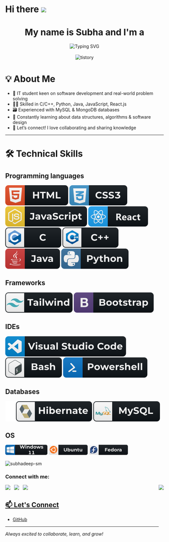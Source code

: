 <h1 align="left">Hi there <img src="https://media.giphy.com/media/hvRJCLFzcasrR4ia7z/giphy.gif" width="28"></h1>

<div align="center">
  
# My name is Subha and I'm a 

</div>
<p align="center">
  <img src="https://readme-typing-svg.herokuapp.com?font=League+Spartan&weight=500&size=28&pause=1000&background=FFFFFF00&center=true&vCenter=true&width=435&lines=Aspiring+Software+Engineer+🚀;Tech+Tinkerer+🔍;Problem+Solver+⚙️;Competitive+Coder+💡" alt="Typing SVG">
</p>

<div align="center">
<img src="https://media.giphy.com/media/Mh9zHLBy4YLirzU25L/giphy.gif" alt="tistory" style="vertical-align:top; margin:4px;" height="300">
</div>


# 💡 About Me

- 🚀 IT student keen on software development and real-world problem solving
- 👨‍💻 Skilled in C/C++, Python, Java, JavaScript, React.js
- 🗃️ Experienced with MySQL & MongoDB databases
- 🌱 Constantly learning about data structures, algorithms & software design
- 💬 Let’s connect! I love collaborating and sharing knowledge

---

# 🛠️ Technical Skills

## Programming languages

<p>
  <img src="./svgs/html.svg" alt="Html" style="vertical-align:top margin:6px 4px">
  <img src="./svgs/css3.svg" alt="Css3" style="vertical-align:top margin:6px 4px">
  <img src="./svgs/js.svg" alt="JS" style="vertical-align:top margin:6px 4px">
  <img src="./svgs/react.svg" alt="JS" style="vertical-align:top margin:6px 4px">
  <img src="./svgs/c.svg" alt="C" style="vertical-align:top margin:6px 4px">
  <img src="./svgs/c++.svg" alt="C++" style="vertical-align:top margin:6px 4px">
  <img src="./svgs/java.svg" alt="Java" style="vertical-align:top margin:6px 4px">
  <img src="./svgs/python.svg" alt="Python" style="vertical-align:top margin:6px 4px">

</p>

## Frameworks

<p>
  <img src="./svgs/tailwind.svg" alt="Tailwind" style="vertical-align:top margin:6px 4px">
  <img src="./svgs/bootstrap.svg" alt="Bootstrap" style="vertical-align:top margin:6px 4px">
 
</p>

## IDEs

<p>
 <img src="./svgs/visualstudio_code.svg" alt="VsCode" style="vertical-align:top margin:6px 4px">
  
 <img src="./svgs/bash.svg" alt="Bash" style="vertical-align:top margin:6px 4px">

 <img src="./svgs/powershell.svg" alt="Powershell" style="vertical-align:top margin:6px 4px">

</p>

## Databases

<p>
  <img src="./svgs/hibernate.svg" alt="Hibernate" style="vertical-align:top margin:6px 4px">
  <img src="./svgs/mysql.svg" alt="MySQL" style="vertical-align:top margin:6px 4px">
  
</p>

## OS
<p>
  <img src="./svgs/windows11.jpg" alt="Windows11" style="vertical-align:top margin:6px 4px">
  <img src="./svgs/nvidiartx3050-1.jpg" alt="Ubuntu" style="vertical-align:top margin:6px 4px">
  <img src="./svgs/nvidiartx3050.jpg" alt="Fedora" style="vertical-align:top margin:6px 4px">
</p>


<p><img align="center" src="https://github-readme-stats.vercel.app/api/top-langs?username=subhadeep-sm&show_icons=true&locale=en&layout=compact" alt="subhadeep-sm" /></p>


### Connect with me:
<div>
  <div>
<img align="right" height="200"  src="https://i.giphy.com/media/v1.Y2lkPTc5MGI3NjExN3Ntc3J3ejBxbDk0M2hpdnM0c3E5dDhwMGt6bHA1Y2h2ZXFnZnV6dCZlcD12MV9pbnRlcm5hbF9naWZfYnlfaWQmY3Q9Zw/2IudUHdI075HL02Pkk/giphy.gif"  />
</div>
<div>
<a href="https://www.linkedin.com/in/subhadeep-mishra100" alt="Subha Deep Mishra | LinkedIn"><img src="https://img.icons8.com/fluent/48/000000/linkedin.png" ></a> &nbsp;
<a href="https://instagram.com/_.asymptote.__" alt="_.asymptote._ | Instagram"><img src="https://img.icons8.com/fluent/48/000000/instagram-new.png" ></a> &nbsp;
<a href="mailto:subhadeepmishra100@gmail.com" alt="subhadeepmishra100 | Gmail"><img src="https://img.icons8.com/fluent/48/000000/gmail.png"> 

<!-- 
<a href="https://www.hackerrank.com/subhammaity6827" alt="Subham | HackerRank"><img src="https://img.icons8.com/external-tal-revivo-shadow-tal-revivo/50/000000/external-hackerrank-is-a-technology-company-that-focuses-on-competitive-programming-logo-shadow-tal-revivo.png">  
<a href="https://www.quora.com/profile/Subham-Maity-26" alt="Subham | Quora"><img src="https://img.icons8.com/external-tal-revivo-shadow-tal-revivo/48/000000/external-quora-is-a-question-and-answer-website-where-questions-are-asked-logo-shadow-tal-revivo.png"/>
<a href="https://auth.geeksforgeeks.org/user/subhammaz5u0/practice" alt="Subham | GeeksforGeeks"><img src="https://img.icons8.com/color/48/000000/GeeksforGeeks.png"/> -->

</div>
</div>


## 📫 Let's Connect

- [GitHub](https://github.com/Subhadeep-sm)
<!-- Add your LinkedIn or Email if you wish -->

---

*Always excited to collaborate, learn, and grow!*
